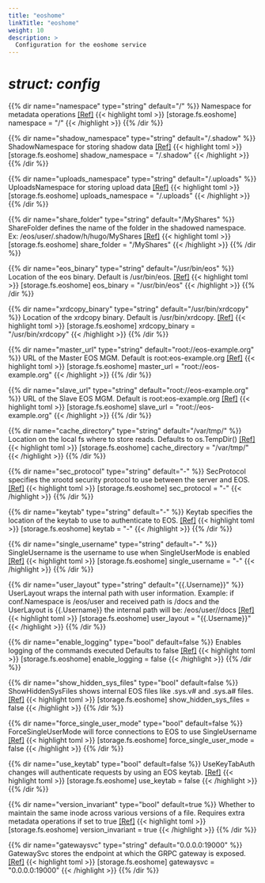 ```yaml
---
title: "eoshome"
linkTitle: "eoshome"
weight: 10
description: >
  Configuration for the eoshome service
---
```


# _struct: config_

{{% dir name="namespace" type="string" default="/" %}}
Namespace for metadata operations [[Ref]](https://github.com/cs3org/reva/tree/master/pkg/storage/fs/eoshome/eoshome.go#L38)
{{< highlight toml >}}
[storage.fs.eoshome]
namespace = "/"
{{< /highlight >}}
{{% /dir %}}

{{% dir name="shadow_namespace" type="string" default="/.shadow" %}}
ShadowNamespace for storing shadow data [[Ref]](https://github.com/cs3org/reva/tree/master/pkg/storage/fs/eoshome/eoshome.go#L41)
{{< highlight toml >}}
[storage.fs.eoshome]
shadow_namespace = "/.shadow"
{{< /highlight >}}
{{% /dir %}}

{{% dir name="uploads_namespace" type="string" default="/.uploads" %}}
UploadsNamespace for storing upload data [[Ref]](https://github.com/cs3org/reva/tree/master/pkg/storage/fs/eoshome/eoshome.go#L44)
{{< highlight toml >}}
[storage.fs.eoshome]
uploads_namespace = "/.uploads"
{{< /highlight >}}
{{% /dir %}}

{{% dir name="share_folder" type="string" default="/MyShares" %}}
ShareFolder defines the name of the folder in the shadowed namespace. Ex: /eos/user/.shadow/h/hugo/MyShares [[Ref]](https://github.com/cs3org/reva/tree/master/pkg/storage/fs/eoshome/eoshome.go#L48)
{{< highlight toml >}}
[storage.fs.eoshome]
share_folder = "/MyShares"
{{< /highlight >}}
{{% /dir %}}

{{% dir name="eos_binary" type="string" default="/usr/bin/eos" %}}
Location of the eos binary. Default is /usr/bin/eos. [[Ref]](https://github.com/cs3org/reva/tree/master/pkg/storage/fs/eoshome/eoshome.go#L52)
{{< highlight toml >}}
[storage.fs.eoshome]
eos_binary = "/usr/bin/eos"
{{< /highlight >}}
{{% /dir %}}

{{% dir name="xrdcopy_binary" type="string" default="/usr/bin/xrdcopy" %}}
Location of the xrdcopy binary. Default is /usr/bin/xrdcopy. [[Ref]](https://github.com/cs3org/reva/tree/master/pkg/storage/fs/eoshome/eoshome.go#L56)
{{< highlight toml >}}
[storage.fs.eoshome]
xrdcopy_binary = "/usr/bin/xrdcopy"
{{< /highlight >}}
{{% /dir %}}

{{% dir name="master_url" type="string" default="root://eos-example.org" %}}
URL of the Master EOS MGM. Default is root:eos-example.org [[Ref]](https://github.com/cs3org/reva/tree/master/pkg/storage/fs/eoshome/eoshome.go#L60)
{{< highlight toml >}}
[storage.fs.eoshome]
master_url = "root://eos-example.org"
{{< /highlight >}}
{{% /dir %}}

{{% dir name="slave_url" type="string" default="root://eos-example.org" %}}
URL of the Slave EOS MGM. Default is root:eos-example.org [[Ref]](https://github.com/cs3org/reva/tree/master/pkg/storage/fs/eoshome/eoshome.go#L64)
{{< highlight toml >}}
[storage.fs.eoshome]
slave_url = "root://eos-example.org"
{{< /highlight >}}
{{% /dir %}}

{{% dir name="cache_directory" type="string" default="/var/tmp/" %}}
Location on the local fs where to store reads. Defaults to os.TempDir() [[Ref]](https://github.com/cs3org/reva/tree/master/pkg/storage/fs/eoshome/eoshome.go#L68)
{{< highlight toml >}}
[storage.fs.eoshome]
cache_directory = "/var/tmp/"
{{< /highlight >}}
{{% /dir %}}

{{% dir name="sec_protocol" type="string" default="-" %}}
SecProtocol specifies the xrootd security protocol to use between the server and EOS. [[Ref]](https://github.com/cs3org/reva/tree/master/pkg/storage/fs/eoshome/eoshome.go#L71)
{{< highlight toml >}}
[storage.fs.eoshome]
sec_protocol = "-"
{{< /highlight >}}
{{% /dir %}}

{{% dir name="keytab" type="string" default="-" %}}
Keytab specifies the location of the keytab to use to authenticate to EOS. [[Ref]](https://github.com/cs3org/reva/tree/master/pkg/storage/fs/eoshome/eoshome.go#L74)
{{< highlight toml >}}
[storage.fs.eoshome]
keytab = "-"
{{< /highlight >}}
{{% /dir %}}

{{% dir name="single_username" type="string" default="-" %}}
SingleUsername is the username to use when SingleUserMode is enabled [[Ref]](https://github.com/cs3org/reva/tree/master/pkg/storage/fs/eoshome/eoshome.go#L77)
{{< highlight toml >}}
[storage.fs.eoshome]
single_username = "-"
{{< /highlight >}}
{{% /dir %}}

{{% dir name="user_layout" type="string" default="{{.Username}}" %}}
UserLayout wraps the internal path with user information. Example: if conf.Namespace is /eos/user and received path is /docs and the UserLayout is {{.Username}} the internal path will be: /eos/user/<username>/docs [[Ref]](https://github.com/cs3org/reva/tree/master/pkg/storage/fs/eoshome/eoshome.go#L83)
{{< highlight toml >}}
[storage.fs.eoshome]
user_layout = "{{.Username}}"
{{< /highlight >}}
{{% /dir %}}

{{% dir name="enable_logging" type="bool" default=false %}}
Enables logging of the commands executed Defaults to false [[Ref]](https://github.com/cs3org/reva/tree/master/pkg/storage/fs/eoshome/eoshome.go#L87)
{{< highlight toml >}}
[storage.fs.eoshome]
enable_logging = false
{{< /highlight >}}
{{% /dir %}}

{{% dir name="show_hidden_sys_files" type="bool" default=false %}}
ShowHiddenSysFiles shows internal EOS files like .sys.v# and .sys.a# files. [[Ref]](https://github.com/cs3org/reva/tree/master/pkg/storage/fs/eoshome/eoshome.go#L91)
{{< highlight toml >}}
[storage.fs.eoshome]
show_hidden_sys_files = false
{{< /highlight >}}
{{% /dir %}}

{{% dir name="force_single_user_mode" type="bool" default=false %}}
ForceSingleUserMode will force connections to EOS to use SingleUsername [[Ref]](https://github.com/cs3org/reva/tree/master/pkg/storage/fs/eoshome/eoshome.go#L94)
{{< highlight toml >}}
[storage.fs.eoshome]
force_single_user_mode = false
{{< /highlight >}}
{{% /dir %}}

{{% dir name="use_keytab" type="bool" default=false %}}
UseKeyTabAuth changes will authenticate requests by using an EOS keytab. [[Ref]](https://github.com/cs3org/reva/tree/master/pkg/storage/fs/eoshome/eoshome.go#L97)
{{< highlight toml >}}
[storage.fs.eoshome]
use_keytab = false
{{< /highlight >}}
{{% /dir %}}

{{% dir name="version_invariant" type="bool" default=true %}}
Whether to maintain the same inode across various versions of a file. Requires extra metadata operations if set to true [[Ref]](https://github.com/cs3org/reva/tree/master/pkg/storage/fs/eoshome/eoshome.go#L101)
{{< highlight toml >}}
[storage.fs.eoshome]
version_invariant = true
{{< /highlight >}}
{{% /dir %}}

{{% dir name="gatewaysvc" type="string" default="0.0.0.0:19000" %}}
GatewaySvc stores the endpoint at which the GRPC gateway is exposed. [[Ref]](https://github.com/cs3org/reva/tree/master/pkg/storage/fs/eoshome/eoshome.go#L104)
{{< highlight toml >}}
[storage.fs.eoshome]
gatewaysvc = "0.0.0.0:19000"
{{< /highlight >}}
{{% /dir %}}

